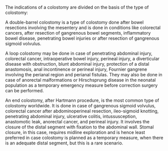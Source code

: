 The indications of a colostomy are divided on the basis of the type of colostomy:

A double-barrel colostomy is a type of colostomy done after bowel resections involving the mesentery and is done in conditions like colorectal cancers, after resection of gangrenous bowel segments, inflammatory bowel disease, penetrating bowel injuries or after resection of gangrenous sigmoid volvulus.

A loop colostomy may be done in case of penetrating abdominal injury, colorectal cancer, intraoperative bowel injury, perineal injury, a diverticular disease with obstruction, blunt abdominal injury, protection of a distal anastomosis, anal incontinence or perineal injury, Fournier gangrene involving the perianal region and perianal fistulas. They may also be done in case of anorectal malformations or Hirschsprung disease in the neonatal population as a temporary emergency measure before correction surgery can be performed.

An end colostomy, after Hartmann procedure, is the most common type of colostomy worldwide. It is done in case of gangrenous sigmoid volvulus, colorectal cancer after abdominoperineal resection, ileo-sigmoid knotting, penetrating abdominal injury, ulcerative colitis, intussusception, anastomotic leak, anorectal cancer, and perineal injury. It involves the closure of the distal segment with fixation to the abdominal wall. Stomal closure, in this case, requires midline exploration and is hence least preferred in case colostomy is planned as a temporary measure, when there is an adequate distal segment, but this is a rare scenario.